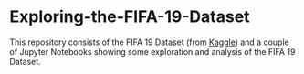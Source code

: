 # Exploring-the-FIFA-19-Dataset
This repository consists of the FIFA 19 Dataset (from [Kaggle](www.kaggle.com)) and a couple of Jupyter Notebooks showing some exploration and analysis of the FIFA 19 Dataset.